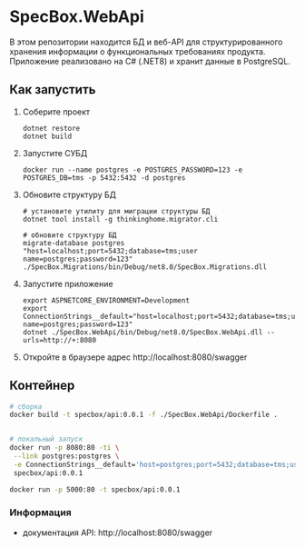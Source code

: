 # SpecBox.WebApi

В этом репозитории находится БД и веб-API для структурированного хранения информации о функциональных требованиях продукта. Приложение реализовано на C# (.NET8) и хранит данные в PostgreSQL.

## Как запустить

1. Соберите проект
   ```shell
   dotnet restore
   dotnet build
   ```
2. Запустите СУБД
   ```shell
   docker run --name postgres -e POSTGRES_PASSWORD=123 -e POSTGRES_DB=tms -p 5432:5432 -d postgres
   ```
3. Обновите структуру БД
   ```shell
   # установите утилиту для миграции структуры БД
   dotnet tool install -g thinkinghome.migrator.cli
   
   # обновите структуру БД
   migrate-database postgres "host=localhost;port=5432;database=tms;user name=postgres;password=123" ./SpecBox.Migrations/bin/Debug/net8.0/SpecBox.Migrations.dll
   ```
4. Запустите приложение
   ```shell
   export ASPNETCORE_ENVIRONMENT=Development
   export ConnectionStrings__default="host=localhost;port=5432;database=tms;user name=postgres;password=123"
   dotnet ./SpecBox.WebApi/bin/Debug/net8.0/SpecBox.WebApi.dll --urls=http://+:8080
   ```
5. Откройте в браузере адрес http://localhost:8080/swagger

## Контейнер

```bash
# сборка
docker build -t specbox/api:0.0.1 -f ./SpecBox.WebApi/Dockerfile .


# локальный запуск
docker run -p 8080:80 -ti \
 --link postgres:postgres \
 -e ConnectionStrings__default='host=postgres;port=5432;database=tms;user name=postgres;password=123' \
 specbox/api:0.0.1

docker run -p 5000:80 -t specbox/api:0.0.1
```

### Информация

- документация API: http://localhost:8080/swagger

